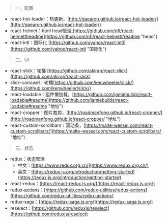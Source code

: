 > 一、配置

+ react-hot-loader：热更新，[http://gaearon.github.io/react-hot-loader/](http://gaearon.github.io/react-hot-loader/)
+ react-helmet：html head管理,[https://github.com/nfl/react-helmet#readme](https://github.com/nfl/react-helmet#readme "head")
+ react-intl：国际化 [https://github.com/yahoo/react-intl](https://github.com/yahoo/react-intl "国际化")

> 二、UI

+ react-slick：轮播 [https://github.com/akiran/react-slick](https://github.com/akiran/react-slick)
+ slick-carousel：轮播[https://github.com/kenwheeler/slick/](https://github.com/kenwheeler/slick/)
+ react-loadable：组件懒加载，[https://github.com/jamiebuilds/react-loadable#readme](https://github.com/jamiebuilds/react-loadable#readme "地址")
+ react-cropper：图片裁剪，[http://roadmanfong.github.io/react-cropper/](http://roadmanfong.github.io/react-cropper/ "地址")
+ react-custom-scrollbars：滚动条，[https://malte-wessel.com/react-custom-scrollbars/](https://malte-wessel.com/react-custom-scrollbars/ "地址")

> 三、状态

+ redux：状态管理
	+ 中文：[https://www.redux.org.cn/](https://www.redux.org.cn/) 
	+ 英文：[https://redux.js.org/introduction/getting-started](https://redux.js.org/introduction/getting-started)
+ react-redux：[https://react-redux.js.org/](https://react-redux.js.org/)
+ redux-actions：[https://github.com/redux-utilities/redux-actions](https://github.com/redux-utilities/redux-actions)
+ redux-saga：[https://redux-saga.js.org/](https://redux-saga.js.org/)
+ reselect：[https://github.com/reduxjs/reselect](https://github.com/reduxjs/reselect)




